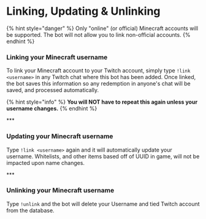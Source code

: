 # Linking, Updating & Unlinking

{% hint style="danger" %}
Only "online" (or official) Minecraft accounts will be supported. The bot will not allow you to link non-official accounts.
{% endhint %}

### Linking your Minecraft username

To link your Minecraft account to your Twitch account, simply type `!link <username>` in any Twitch chat where this bot has been added. Once linked, the bot saves this information so any redemption in anyone's chat will be saved, and processed automatically.

{% hint style="info" %}
**You will NOT have to repeat this again unless your username changes.**&#x20;
{% endhint %}

\*\*\*

### Updating your Minecraft username

Type `!link <username>` again and it will automatically update your username. Whitelists, and other items based off of UUID in game, will not be impacted upon name changes.

\*\*\*

### Unlinking your Minecraft username

Type `!unlink` and the bot will delete your Username and tied Twitch account from the database.
